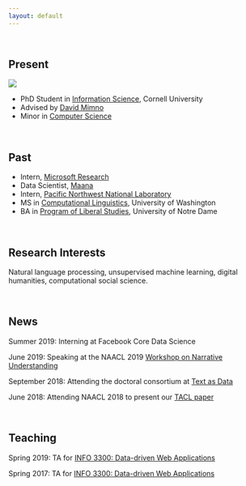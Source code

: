 ```yaml
---
layout: default
---
```


<br>

<!-- ## Hello! -->

<!-- <img class="profile-picture" src="me.jpg"> -->

<!-- I'm an [Information Science](http://infosci.cornell.edu/) PhD student at Cornell University working in natural language processing. My advisor is [David Mimno](https://mimno.infosci.cornell.edu/).

I have a master's degree in computational linguistics from the University of Washington, where I was advised by [Fei Xia](http://faculty.washington.edu/fxia/), and I've worked at organizations like [Microsoft](https://www.microsoft.com/en-us/research/project/empowermd/), [Pacific Northwest National Laboratory](https://www.pnl.gov/) (PNNL), and [Maana](https://www.maana.io/), a data analytics startup. -->

<!-- ## Research Interests

My research is in natural language processing and machine learning. I'm interested in unsupervised and semi-supervised techniques, such as word embeddings and topic modeling. I study how these techniques can be used to explore new datasets, ranging from social media to literature to medical data. I'm especially interested in questions about narrative and semantic similarity.

<br> -->

## Present

<img class="profile-picture" src="me.jpg">

* PhD Student in [Information Science](http://infosci.cornell.edu/), Cornell University
* Advised by [David Mimno](https://mimno.infosci.cornell.edu/)  
* Minor in [Computer Science](https://www.cs.cornell.edu/)
<!-- * Interests: NLP, ML, unsupervised methods, digital humanities, computational social science -->

<br>

## Past

* Intern, [Microsoft Research](https://www.microsoft.com/en-us/research/)
* Data Scientist, [Maana](https://www.maana.io/)
* Intern, [Pacific Northwest National Laboratory](https://www.pnl.gov/)
* MS in [Computational Linguistics](https://www.compling.uw.edu/), University of Washington  
* BA in [Program of Liberal Studies](https://pls.nd.edu/), University of Notre Dame

<br>

## Research Interests

Natural language processing, unsupervised machine learning, digital humanities, computational social science.

<br>

## News

Summer 2019: Interning at Facebook Core Data Science  

June 2019: Speaking at the NAACL 2019 [Workshop on Narrative Understanding](https://sites.google.com/view/narrativeunderstanding/)

September 2018: Attending the doctoral consortium at [Text as Data](https://nlp.washington.edu/tada2018)  

June 2018: Attending NAACL 2018 to present our [TACL paper](https://transacl.org/ojs/index.php/tacl/article/view/1202)  

<br>

## Teaching

Spring 2019: TA for [INFO 3300: Data-driven Web Applications](http://jeffrz.com/info3300/)  
  
Spring 2017: TA for [INFO 3300: Data-driven Web Applications](https://mimno.infosci.cornell.edu/info3300/)

<br><br>
